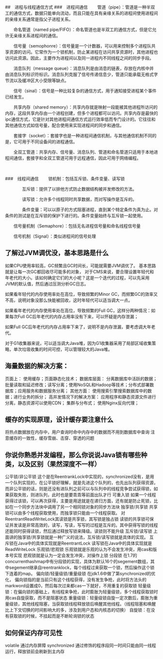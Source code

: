 ##　进程与线程通信方式
###　进程间通信
　　管道（pipe）：管道是一种半双工的通信方式，数据只能单向流动，而且只能在具有亲缘关系的进程间使用进程间的亲缘关系通常是指父子进程关系。

　　命名管道（named pipe/FIFO）：命名管道也是半双工的通信方式，但是它允许无亲缘关系进程间的通信。

　　信号量（semophonre）：信号量是一个计数器，可以用来控制多个进程队共享资源的访问。它常作为一个锁机制，防止某进程在访问共享资源时，其他进程也访问此资源。因此，主要作为进程间以及同一进程内不同线程之间的同步手段。

　　消息队列（message queue）：消息队列是由消息的链表，存放在内核中并由消息队列标识符标识。消息队列克服了信号传递信息少，管道只能承载无格式字节流以及缓冲区大小受限等缺点。

　　信号（sinal）：信号是一种比较复杂的通信方式，用于通知接受进程某个事件已经发生。

　　共享内存（shared memory）：共享内存就是映射一段能被其他进程所访问的内存，这段共享内存由一个进程创建，但多个进程都可以访问。共享内存是最快的ipc通信方式，它是针对其他进程间通信方式运行效率低而专门设计的。它往往和其他通信方式如信号量，配合使用来实现进程间的同步和通信。

　　套接字（socket）：套接字也是一种进程间通信机制，与其他通信机制不同的是，它可用于不同设备间的进程通信。

　　全双工管道：共享内存、信号量、消息队列、管道和命名管道只适用于本地进程间通信，套接字和全双工管道可用于远程通信，因此可用于网络编程。

　　

###　线程间通信
　　锁机制：包括互斥锁、条件变量、读写锁

　　　　互斥锁：提供了以排他方式防止数据结构被并发修改的方法。

　　　　读写锁：允许多个线程同时共享数据，而对写操作是互斥的。

　　　　条件变量：可以以原子的方式阻塞进程，直到某个特定条件为真为止。对条件的测试是在互斥锁的保护下进行的。条件变量始终与互斥锁一起使用。

　　信号量机制（Semaphore）：包括无名进程信号量和命名线程信号量

　　信号机制（Signal）：类似进程间的信号处理

## 了解过JVM调优没，基本思路是什么

如果CPU使用率较高，GC频繁且GC时间长，可能就需要JVM调优了。
基本思路就是让每一次GC都回收尽可能多的对象，
对于CMS来说，要合理设置年轻代和年老代的大小。该如何确定它们的大小呢？这是一个迭代的过程，可以先采用JVM的默认值，然后通过压测分析GC日志。

如果看年轻代的内存使用率处在高位，导致频繁的Minor GC，而频繁GC的效率又不高，说明对象没那么快能被回收，这时年轻代可以适当调大一点。

如果看年老代的内存使用率处在高位，导致频繁的Full GC，这样分两种情况：如果每次Full GC后年老代的内存占用率没有下来，可以怀疑是内存泄漏；

如果Full GC后年老代的内存占用率下来了，说明不是内存泄漏，要考虑调大年老代。

对于G1收集器来说，可以适当调大Java堆，因为G1收集器采用了局部区域收集策略，单次垃圾收集的时间可控，可以管理较大的Java堆。

## 海量数据的解决方案：
页面上：
使用缓存；页面静态化技术；
数据库层面：
分离数据库中活跃的数据；批量读取和延迟修改；读写分离；使用NoSQL和Hadoop等技术；分布式部署数据库；应用服务和数据服务分离；
其他方面：
使用搜索引擎搜索数据库中的数据；进行业务的拆分；
高并发情况下的解决方案：
应用程序和静态资源文件进行分离，静态资源可以使用CDN；
集群与分布式；
使用Nginx反向代理；

## 缓存的实现原理，设计缓存要注意什么
将热点数据放在内存中，用户查询时命中内存中的数据而不用到数据库中查询
注意缓存的一致性，缓存雪崩、击穿、穿透的问题

## 你说你熟悉并发编程，那么你说说Java锁有哪些种类，以及区别（果然深度不一样）
公平锁/非公平锁
这个是在ReentrankLock中实现的，synchronized没有，是用一个队列实现的，在公平锁好理解，就是先进这个队列的，也先出队列获得资源，而非公平锁的话，则是还没有进队列之前可以与队列中的线程竞争尝试获得锁，如果获取失败，则进队列，此时也是要乖乖等前面出队才行
可重入锁
如果一个线程获得过该锁，可以再次获得，主要是用途就是在递归方面，还有就是防止死锁，比如在一个同步方法块中调用了另一个相同锁对象的同步方法块
独享锁/共享锁
共享锁可以由多个线程获取使用，而独享锁只能由一个线程获取。
对ReentrantReadWriteLock其读锁是共享锁，其写锁是独占锁
读锁的共享锁可保证并发读是非常高效的，读写，写读，写写的过程是互斥的。其中获得写锁的线程还能同时获得读锁，然后通过释放写锁来降级。读锁则不能升级
互斥锁/读写锁
上面讲的独享锁/共享锁就是一种广义的说法，互斥锁/读写锁就是具体的实现。
互斥锁在Java中的具体实现就是ReentrantLock
读写锁在Java中的具体实现就是ReadWriteLock
乐观锁/悲观锁
乐观锁就是乐观的认为不会发生冲突，用cas和版本号实现
悲观锁就是认为一定会发生冲突，对操作上锁
分段锁
在1.7的concurrenthashmap中有分段锁的实现，具体为默认16个的segement数组，其中segement继承自reentranklock，每个线程过来获取一个锁，然后操作这个锁下连着的map。
偏向锁/轻量级锁/重量级锁
在jdk1.6中做了第synchronized的优化，
偏向锁指的是当前只有这个线程获得，没有发生争抢，此时将方法头的markword设置成0，然后每次过来都cas一下就好，不用重复的获取锁
轻量级锁：在偏向锁的基础上，有线程来争抢，此时膨胀为轻量级锁，多个线程获取锁时用cas自旋获取，而不是阻塞状态
重量级锁：轻量级锁自旋一定次数后，膨胀为重量级锁，其他线程阻塞，当获取锁线程释放锁后唤醒其他线程。（线程阻塞和唤醒比上下文切换的时间影响大的多，涉及到用户态和内核态的切换）
自旋锁：在没有获取锁的时候，不挂起而是不断轮询锁的状态

## 如何保证内存可见性
volatile 通过内存屏障
synchronized 通过修饰的程序段同一时间只能由同一线程运行，释放锁前会刷新到主内存 

